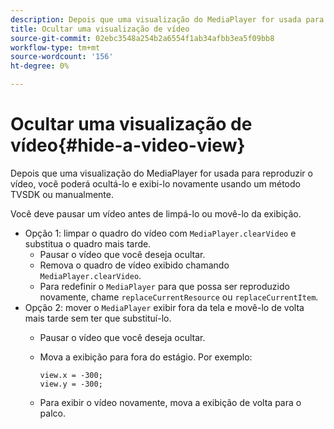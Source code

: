 ```yaml
---
description: Depois que uma visualização do MediaPlayer for usada para reproduzir o vídeo, você poderá ocultá-lo e exibi-lo novamente usando um método TVSDK ou manualmente.
title: Ocultar uma visualização de vídeo
source-git-commit: 02ebc3548a254b2a6554f1ab34afbb3ea5f09bb8
workflow-type: tm+mt
source-wordcount: '156'
ht-degree: 0%

---
```


# Ocultar uma visualização de vídeo{#hide-a-video-view}

Depois que uma visualização do MediaPlayer for usada para reproduzir o vídeo, você poderá ocultá-lo e exibi-lo novamente usando um método TVSDK ou manualmente.

Você deve pausar um vídeo antes de limpá-lo ou movê-lo da exibição.
* Opção 1: limpar o quadro do vídeo com `MediaPlayer.clearVideo`&#x200B; e substitua o quadro mais tarde.
   * Pausar o vídeo que você deseja ocultar.
   * Remova o quadro de vídeo exibido chamando `MediaPlayer.clearVideo`.
   * Para redefinir o `MediaPlayer` para que possa ser reproduzido novamente, chame `replaceCurrentResource` ou `replaceCurrentItem`.
* Opção 2: mover o `MediaPlayer` exibir fora da tela e movê-lo de volta mais tarde sem ter que substituí-lo.
   * Pausar o vídeo que você deseja ocultar.
   * Mova a exibição para fora do estágio. Por exemplo:

     ```
     view.x = -300; 
     view.y = -300;
     ```

   * Para exibir o vídeo novamente, mova a exibição de volta para o palco.
